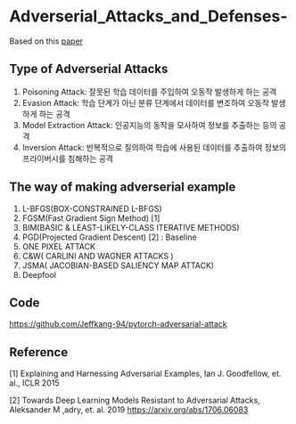 # Adverserial_Attacks_and_Defenses-

Based on this [paper](https://ieeexplore.ieee.org/stamp/stamp.jsp?arnumber=8294186)
 
## Type of Adverserial Attacks
 
 
1. Poisoning Attack: 잘못된 학습 데이터를 주입하여 오동작 발생하게 하는 공격
2. Evasion Attack: 학습 단계가 아닌 분류 단계에서 데이터를 변조하여 오동작 발생하게 하는 공격
3. Model Extraction Attack: 인공지능의 동작을 모사하여 정보를 추출하는 등의 공격
4. Inversion Attack: 반복적으로 질의하여 학습에 사용된 데이터를 추출하여 정보의 프라이버시를 침해하는 공격
   
 
## The way of making adverserial example
1. L-BFGS(BOX-CONSTRAINED L-BFGS)
2. FGSM(Fast Gradient Sign Method) [1]
3. BIM(BASIC & LEAST-LIKELY-CLASS ITERATIVE METHODS)
4. PGD(Projected Gradient Descent) [2] : Baseline 
5. ONE PIXEL ATTACK
6. C&W( CARLINI AND WAGNER ATTACKS )
7. JSMA( JACOBIAN-BASED SALIENCY MAP ATTACK)
8. Deepfool
 
## Code
https://github.com/Jeffkang-94/pytorch-adversarial-attack
 
## Reference
[1] Explaining and Harnessing Adversarial Examples, Ian J. Goodfellow, et. al.,  ICLR 2015 <p>
[2] Towards Deep Learning Models Resistant to Adversarial Attacks, Aleksander M ˛adry, et. al. 2019 https://arxiv.org/abs/1706.06083
